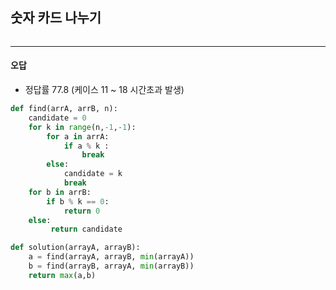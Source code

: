 ## 숫자 카드 나누기     

```python   

```    



<hr>    

#### 오답   


- 정답률 77.8 (케이스 11 ~ 18 시간초과 발생)    

```python    
def find(arrA, arrB, n):
    candidate = 0
    for k in range(n,-1,-1):
        for a in arrA:
            if a % k :
                break
        else:
            candidate = k
            break
    for b in arrB:
        if b % k == 0:
            return 0
    else:
         return candidate   

def solution(arrayA, arrayB):
    a = find(arrayA, arrayB, min(arrayA))
    b = find(arrayB, arrayA, min(arrayB))
    return max(a,b)
```      
